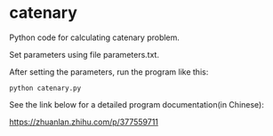 # catenary
Python code for calculating catenary problem. 

Set parameters using file parameters.txt. 

After setting the parameters, run the program like this:

```
python catenary.py
```

See the link below for a detailed program documentation(in Chinese):

https://zhuanlan.zhihu.com/p/377559711
